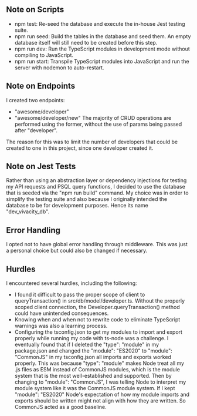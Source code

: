 ## Note on Scripts
- npm test: Re-seed the database and execute the in-house Jest testing suite.
- npm run seed: Build the tables in the database and seed them. An empty database itself will still need to be created before this step.
- npm run dev: Run the TypeScript modules in development mode without compiling to JavaScript.
- npm run start: Transpile TypeScript modules into JavaScript and run the server with nodemon to auto-restart.

## Note on Endpoints
I created two endpoints:
- "awesome/developer"
- "awesome/developer/new"
The majority of CRUD operations are performed using the former, without the use of params being passed after "developer".

The reason for this was to limit the number of developers that could be created to one in this project, since one developer created it.

## Note on Jest Tests
Rather than using an abstraction layer or dependency injections for testing my API requests and PSQL query functions, I decided to use the database that is seeded via the "npm run build" command. My choice was in order to simplify the testing suite and also because I originally intended the database to be for development purposes. Hence its name "dev_vivacity_db".

## Error Handling
I opted not to have global error handling through middleware. This was just a personal choice but could also be changed if necessary.

## Hurdles
I encountered several hurdles, including the following:

- I found it difficult to pass the proper scope of client to queryTransaction() in src/db/model/developer.ts. Without the properly scoped client connection, the Developer.queryTransaction() method could have unintended consequences.
- Knowing when and when not to rewrite code to eliminate TypeScript warnings was also a learning process.
- Configuring the tsconfig.json to get my modules to import and export properly while running my code with ts-node was a challenge. I eventually found that if I deleted the "type": "module" in my package.json and changed the "module": "ES2020" to "module": "CommonJS" in my tsconfig.json all imports and exports worked properly. This was because "type": "module" makes Node treat all my .js files as ESM instead of CommonJS modules, which is the module system that is the most well-established and supported. Then by changing to "module": "CommonJS", I was telling Node to interpret my module system like it was the CommonJS module system. If I kept "module": "ES2020" Node's expectation of how my module imports and exports should be written might not align with how they are written. So CommonJS acted as a good baseline.